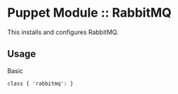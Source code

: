 # Puppet Module :: RabbitMQ

This installs and configures RabbitMQ.

## Usage

Basic

`class { 'rabbitmq': }`
